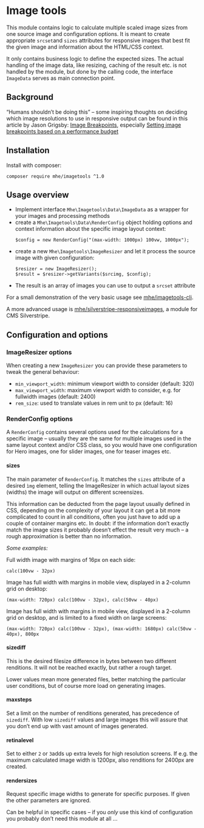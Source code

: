 # Image tools

This module contains logic to calculate multiple scaled image sizes from one source image and configuration options. It is meant to create appropriate `srcset`and `sizes` attributes for responsive images that best fit the given image and information about the HTML/CSS context.

It only contains business logic to define the expected sizes. The actual handling of the image data, like resizing, caching of the result etc. is not handled by the module, but done by the calling code, the interface `ImageData` serves as main connection point.

## Background

“Humans shouldn’t be doing this” – some inspiring thoughts on deciding which image resolutions to use in responsive output can be found in this article by Jason Grigsby: [Image Breakpoints](https://cloudfour.com/thinks/responsive-images-101-part-9-image-breakpoints/), especially [Setting image breakpoints based on a performance budget](https://cloudfour.com/thinks/responsive-images-101-part-9-image-breakpoints/#setting-image-breakpoints-based-on-a-performance-budget)

## Installation

Install with composer:

    composer require mhe/imagetools ^1.0

## Usage overview

- Implement interface `Mhe\Imagetools\Data\ImageData` as a wrapper for your images and processing methods
- create a `Mhe\Imagetools\Data\RenderConfig` object holding options and context information about the specific image layout context:
    ```
    $config = new RenderConfig("(max-width: 1000px) 100vw, 1000px");
    ```
- create a new `Mhe\Imagetools\ImageResizer` and let it process the source image with given configuration:
    ```
    $resizer = new ImageResizer();
    $result = $resizer->getVariants($srcimg, $config);
    ```
- The result is an array of images you can use to output a `srcset` attribute

For a small demonstration of the very basic usage see [mhe/imagetools-cli](https://github.com/martinheise/imagetools-cli).

A more advanced usage is [mhe/silverstripe-responsiveimages](https://github.com/martinheise/silverstripe-responsiveimages), a module for CMS Silverstripe.

## Configuration and options

### ImageResizer options

When creating a new `ImageResizer` you can provide these parameters to tweak the general behaviour:

- `min_viewport_width`: minimum viewport width to consider  (default: 320)
- `max_viewport_width`: maximum viewport width to consider, e.g. for fullwidth images (default: 2400)
- `rem_size`: used to translate values in rem unit to px (default: 16)

### RenderConfig options

A `RenderConfig` contains several options used for the calculations for a specific image – usually they are the same for multiple images used in the same layout context and/or CSS class, so you would have one configuration for Hero images, one for slider images, one for teaser images etc.

#### sizes

The main parameter of `RenderConfig`. It matches the `sizes` attribute of a desired `ìmg` element, telling the ImageResizer in which actual layout sizes (widths) the image will output on different screensizes.

This information can be deducted from the page layout usually defined in CSS, depending on the complexity of your layout it can get a bit more complicated to count in all conditions, often you just have to add up a couple of container margins etc. In doubt: if the information don’t exactly match the image sizes it probably doesn’t effect the result very much – a rough approximation is better than no information.

*Some examples:*

Full width image with margins of 16px on each side:

```calc(100vw - 32px)```

Image has full width with margins in mobile view, displayed in a 2-column grid on desktop:

```(max-width: 720px) calc(100vw - 32px), calc(50vw - 40px)```

Image has full width with margins in mobile view, displayed in a 2-column grid on desktop, and is limited to a fixed width on large screens:

```(max-width: 720px) calc(100vw - 32px), (max-width: 1680px) calc(50vw - 40px), 800px```

#### sizediff

This is the desired filesize difference in bytes between two different renditions. It will not be reached exactly, but rather a rough target.

Lower values mean more generated files, better matching the particular user conditions, but of course more load on generating images.

#### maxsteps

Set a limit on the number of renditions generated, has precedence of `sizediff`. With low `sizediff` values and large images this will assure that you don’t end up with vast amount of images generated.

#### retinalevel

Set to either `2` or `3`adds up extra levels for high resolution screens. If e.g. the maximum calculated image width is 1200px, also renditions for 2400px are created.

#### rendersizes

Request specific image widths to generate for specific purposes. If given the other parameters are ignored.

Can be helpful in specific cases – if you _only_ use this kind of configuration you probably don’t need this module at all ...

